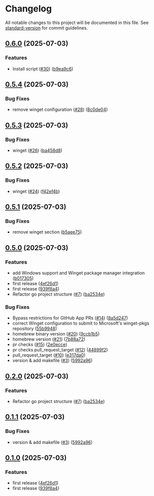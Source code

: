 # Changelog

All notable changes to this project will be documented in this file. See [standard-version](https://github.com/conventional-changelog/standard-version) for commit guidelines.

## [0.6.0](https://github.com/codesenju/kubectl-nuke-go/compare/prerelease-v0.5.4...prerelease-v0.6.0) (2025-07-03)


### Features

* Install script ([#30](https://github.com/codesenju/kubectl-nuke-go/issues/30)) ([b9ea9c6](https://github.com/codesenju/kubectl-nuke-go/commit/b9ea9c66eb048e54ce059232eff6ede3ca6d95a1))

## [0.5.4](https://github.com/codesenju/kubectl-nuke-go/compare/prerelease-v0.5.3...prerelease-v0.5.4) (2025-07-03)


### Bug Fixes

* remove winget configuration ([#28](https://github.com/codesenju/kubectl-nuke-go/issues/28)) ([8c0de04](https://github.com/codesenju/kubectl-nuke-go/commit/8c0de04e64ce624e2fe192787d6bf775e8e3fe55))

## [0.5.3](https://github.com/codesenju/kubectl-nuke-go/compare/prerelease-v0.5.2...prerelease-v0.5.3) (2025-07-03)


### Bug Fixes

* winget ([#26](https://github.com/codesenju/kubectl-nuke-go/issues/26)) ([ba458d8](https://github.com/codesenju/kubectl-nuke-go/commit/ba458d80859eff24bbe65c775a91da3d9419a91e))

## [0.5.2](https://github.com/codesenju/kubectl-nuke-go/compare/prerelease-v0.5.1...prerelease-v0.5.2) (2025-07-03)


### Bug Fixes

* winget ([#24](https://github.com/codesenju/kubectl-nuke-go/issues/24)) ([f42ef4b](https://github.com/codesenju/kubectl-nuke-go/commit/f42ef4b3353bcd86a8061ab3a7be48aca8e13a60))

## [0.5.1](https://github.com/codesenju/kubectl-nuke-go/compare/prerelease-v0.5.0...prerelease-v0.5.1) (2025-07-03)


### Bug Fixes

* remove winget section ([b5aee75](https://github.com/codesenju/kubectl-nuke-go/commit/b5aee7509b7cc8ae1b3ea59f6c1b7b26f748c224))

## [0.5.0](https://github.com/codesenju/kubectl-nuke-go/compare/prerelease-v0.4.1...prerelease-v0.5.0) (2025-07-03)


### Features

* add Windows support and Winget package manager integration ([b017305](https://github.com/codesenju/kubectl-nuke-go/commit/b017305d923dd393600430194ada9f1d95b8b429))
* first release ([4ef26d1](https://github.com/codesenju/kubectl-nuke-go/commit/4ef26d1659eae69a864ba687cc04110e5a98ffcf))
* first release ([939f8a4](https://github.com/codesenju/kubectl-nuke-go/commit/939f8a4b93a84e66400f99c7b2486c2c4290f55b))
* Refactor go project structure ([#7](https://github.com/codesenju/kubectl-nuke-go/issues/7)) ([ba2534e](https://github.com/codesenju/kubectl-nuke-go/commit/ba2534e40c67835b3d7056fc61dff68d9ef762bf))


### Bug Fixes

* Bypass restrictions for GitHub App PRs ([#14](https://github.com/codesenju/kubectl-nuke-go/issues/14)) ([8a5d247](https://github.com/codesenju/kubectl-nuke-go/commit/8a5d2478297347a66c75c123fb57656f51dbc54a))
* correct Winget configuration to submit to Microsoft's winget-pkgs repository ([55b9948](https://github.com/codesenju/kubectl-nuke-go/commit/55b9948c8aca4f3b7f58cf68e3064d058cbd8bb5))
* homebrew binary version ([#20](https://github.com/codesenju/kubectl-nuke-go/issues/20)) ([9ccb1b5](https://github.com/codesenju/kubectl-nuke-go/commit/9ccb1b53666555e4499adcb84c1dbe8d8ce6e4b0))
* homebrew version ([#21](https://github.com/codesenju/kubectl-nuke-go/issues/21)) ([7b88a72](https://github.com/codesenju/kubectl-nuke-go/commit/7b88a7283d394fc1e87b17f8d3dbda61b5edf389))
* pr checks ([#15](https://github.com/codesenju/kubectl-nuke-go/issues/15)) ([2e0ecce](https://github.com/codesenju/kubectl-nuke-go/commit/2e0ecce68a7903f6a2e7df925d35b863c8b434b6))
* pr checks pull_request_target ([#12](https://github.com/codesenju/kubectl-nuke-go/issues/12)) ([44899f2](https://github.com/codesenju/kubectl-nuke-go/commit/44899f2fd29c2019a13583fdd1e457b828706e4c))
* pull_request_target ([#10](https://github.com/codesenju/kubectl-nuke-go/issues/10)) ([e317da0](https://github.com/codesenju/kubectl-nuke-go/commit/e317da0701cd1def6ed4471692392eccbdff338e))
* version & add makefile ([#3](https://github.com/codesenju/kubectl-nuke-go/issues/3)) ([5992a96](https://github.com/codesenju/kubectl-nuke-go/commit/5992a96a70812fea54127b7b668680d3964e7d8b))

## [0.2.0](https://github.com/codesenju/kubectl-nuke-go/compare/prerelease-v0.1.1...prerelease-v0.2.0) (2025-07-03)


### Features

* Refactor go project structure ([#7](https://github.com/codesenju/kubectl-nuke-go/issues/7)) ([ba2534e](https://github.com/codesenju/kubectl-nuke-go/commit/ba2534e40c67835b3d7056fc61dff68d9ef762bf))

## [0.1.1](https://github.com/codesenju/kubectl-nuke-go/compare/prerelease-v0.1.0...prerelease-v0.1.1) (2025-07-03)


### Bug Fixes

* version & add makefile ([#3](https://github.com/codesenju/kubectl-nuke-go/issues/3)) ([5992a96](https://github.com/codesenju/kubectl-nuke-go/commit/5992a96a70812fea54127b7b668680d3964e7d8b))

## [0.1.0](https://github.com/codesenju/kubectl-nuke-go/compare/prerelease-v0.0.1...prerelease-v0.1.0) (2025-07-03)


### Features

* first release ([4ef26d1](https://github.com/codesenju/kubectl-nuke-go/commit/4ef26d1659eae69a864ba687cc04110e5a98ffcf))
* first release ([939f8a4](https://github.com/codesenju/kubectl-nuke-go/commit/939f8a4b93a84e66400f99c7b2486c2c4290f55b))
